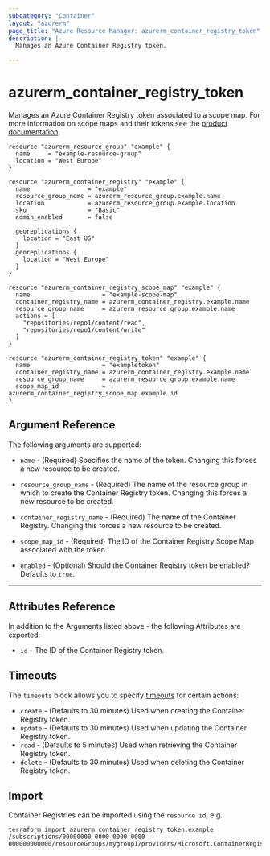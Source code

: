 ```yaml
---
subcategory: "Container"
layout: "azurerm"
page_title: "Azure Resource Manager: azurerm_container_registry_token"
description: |-
  Manages an Azure Container Registry token.

---
```


# azurerm_container_registry_token

Manages an Azure Container Registry token associated to a scope map. For more information on scope maps and their tokens see the [product documentation](https://learn.microsoft.com/en-us/azure/container-registry/container-registry-repository-scoped-permissions).

```hcl
resource "azurerm_resource_group" "example" {
  name     = "example-resource-group"
  location = "West Europe"
}

resource "azurerm_container_registry" "example" {
  name                = "example"
  resource_group_name = azurerm_resource_group.example.name
  location            = azurerm_resource_group.example.location
  sku                 = "Basic"
  admin_enabled       = false

  georeplications {
    location = "East US"
  }
  georeplications {
    location = "West Europe"
  }
}

resource "azurerm_container_registry_scope_map" "example" {
  name                    = "example-scope-map"
  container_registry_name = azurerm_container_registry.example.name
  resource_group_name     = azurerm_resource_group.example.name
  actions = [
    "repositories/repo1/content/read",
    "repositories/repo1/content/write"
  ]
}

resource "azurerm_container_registry_token" "example" {
  name                    = "exampletoken"
  container_registry_name = azurerm_container_registry.example.name
  resource_group_name     = azurerm_resource_group.example.name
  scope_map_id            = azurerm_container_registry_scope_map.example.id
}
```

## Argument Reference

The following arguments are supported:

* `name` - (Required) Specifies the name of the token. Changing this forces a new resource to be created.

* `resource_group_name` - (Required) The name of the resource group in which to create the Container Registry token. Changing this forces a new resource to be created.

* `container_registry_name` - (Required) The name of the Container Registry. Changing this forces a new resource to be created.

* `scope_map_id` - (Required) The ID of the Container Registry Scope Map associated with the token.

* `enabled` - (Optional) Should the Container Registry token be enabled? Defaults to `true`.

---

## Attributes Reference

In addition to the Arguments listed above - the following Attributes are exported:

* `id` - The ID of the Container Registry token.

## Timeouts

The `timeouts` block allows you to specify [timeouts](https://www.terraform.io/language/resources/syntax#operation-timeouts) for certain actions:

* `create` - (Defaults to 30 minutes) Used when creating the Container Registry token.
* `update` - (Defaults to 30 minutes) Used when updating the Container Registry token.
* `read` - (Defaults to 5 minutes) Used when retrieving the Container Registry token.
* `delete` - (Defaults to 30 minutes) Used when deleting the Container Registry token.

## Import

Container Registries can be imported using the `resource id`, e.g.

```shell
terraform import azurerm_container_registry_token.example /subscriptions/00000000-0000-0000-0000-000000000000/resourceGroups/mygroup1/providers/Microsoft.ContainerRegistry/registries/myregistry1/tokens/token1
```
